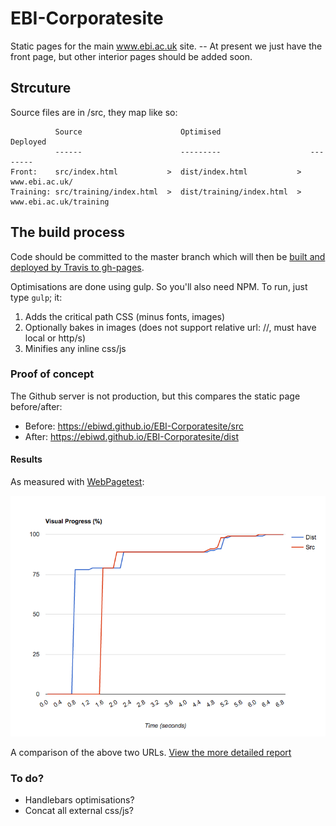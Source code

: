 # EBI-Corporatesite

Static pages for the main www.ebi.ac.uk site. -- At present we just have the front page, but other interior pages should be added soon.

## Strcuture

Source files are in /src, they map like so:

```
          Source                      Optimised                    Deployed
          ------                      ---------                    --------
Front:    src/index.html           >  dist/index.html           >  www.ebi.ac.uk/
Training: src/training/index.html  >  dist/training/index.html  >  www.ebi.ac.uk/training
```

## The build process

Code should be committed to the master branch which will then be [built and deployed by Travis to gh-pages](https://travis-ci.org/ebiwd/EBI-Corporatesite/builds).

Optimisations are done using gulp. So you'll also need NPM. To run, just type `gulp`; it:

1. Adds the critical path CSS (minus fonts, images)
2. Optionally bakes in images (does not support relative url: //, must have local or http/s)
3. Minifies any inline css/js

### Proof of concept

The Github server is not production, but this compares the static page before/after:

- Before: https://ebiwd.github.io/EBI-Corporatesite/src
- After: https://ebiwd.github.io/EBI-Corporatesite/dist

#### Results

As measured with [WebPagetest](https://www.webpagetest.org):

[![alt text](assets/readme/performance-timings.png "Performance timings")](https://www.webpagetest.org/video/compare.php?tests=170508_5G_bbac80592e8a6982bb442dfce733f626,170508_66_5c3bd9d66aeb872d713be241f738dba4,170508_4X_18331d7513ef3beae9ddbfec1c8eaf0a)

A comparison of the above two URLs. [View the more detailed report](https://www.webpagetest.org/video/compare.php?tests=170508_5G_bbac80592e8a6982bb442dfce733f626,170508_66_5c3bd9d66aeb872d713be241f738dba4,170508_4X_18331d7513ef3beae9ddbfec1c8eaf0a)

### To do?
- Handlebars optimisations?
- Concat all external css/js?
